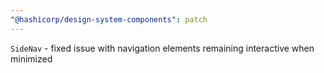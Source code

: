 ```yaml
---
"@hashicorp/design-system-components": patch
---
```


`SideNav` - fixed issue with navigation elements remaining interactive when minimized
